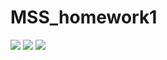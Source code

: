# MSS_homework1

![](https://github.com/Zagadochnik37/MSS_homework1/blob/master/readme/Screenshot.jpg)
![](https://github.com/Zagadochnik37/MSS_homework1/blob/master/readme/Screenshot_2.jpg)
![](https://github.com/Zagadochnik37/MSS_homework1/blob/master/readme/Screenshot_3.jpg)
